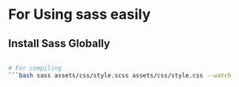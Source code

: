 # For Using sass easily 

## Install Sass Globally

```bash npm install -g sass (Install Globally)

# For compiling
```bash sass assets/css/style.scss assets/css/style.css --watch 
